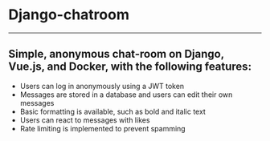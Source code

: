 # Django-chatroom
___


## Simple, anonymous chat-room on Django, Vue.js, and Docker, with the following features:

- Users can log in anonymously using a JWT token
- Messages are stored in a database and users can edit their own messages
- Basic formatting is available, such as bold and italic text
- Users can react to messages with likes
- Rate limiting is implemented to prevent spamming
